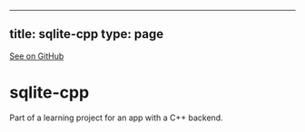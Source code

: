 
---
title: sqlite-cpp
type: page
---

[See on GitHub](https://github.com/jakeroggenbuck/sqlite-cpp/)

# sqlite-cpp
Part of a learning project for an app with a C++ backend.
